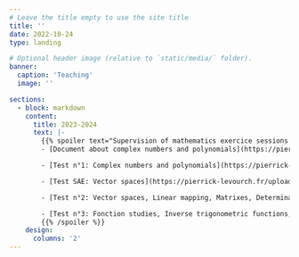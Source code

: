 ```yaml
---
# Leave the title empty to use the site title
title: ''
date: 2022-10-24
type: landing

# Optional header image (relative to `static/media/` folder).
banner:
  caption: 'Teaching'
  image: ''

sections:
  - block: markdown
    content:
      title: 2023-2024
      text: |-
        {{% spoiler text="Supervision of mathematics exercice sessions in a Bachelor in Engineering Mechanics at the University of Lyon." %}}
        - [Document about complex numbers and polynomials](https://pierrick-levourch.fr/uploads/2223-docrev.pdf)

        - [Test n°1: Complex numbers and polynomials](https://pierrick-levourch.fr/uploads/2223-controle1.pdf)

        - [Test SAE: Vector spaces](https://pierrick-levourch.fr/uploads/2223-sae.pdf)

        - [Test n°2: Vector spaces, Linear mapping, Matrixes, Determinants and Diagonalization](https://pierrick-levourch.fr/uploads/2223-controle2.pdf)

        - [Test n°3: Fonction studies, Inverse trigonometric functions, Taylor expansions](https://pierrick-levourch.fr/uploads/2223-controle3.pdf)
        {{% /spoiler %}}
    design:
      columns: '2'
---
```


